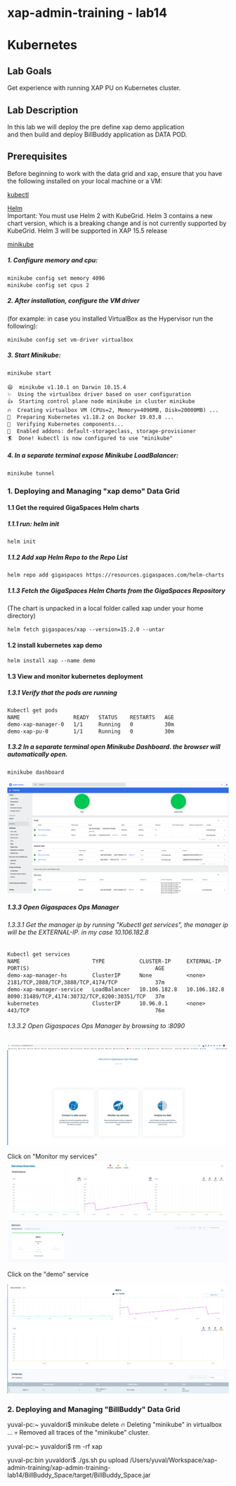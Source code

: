 # xap-admin-training - lab14

# Kubernetes

## Lab Goals

Get experience with running XAP PU on Kubernetes cluster. <br /> 

## Lab Description
In this lab we will deploy the pre define xap demo application <br /> 
and then 
build and deploy BillBuddy application as DATA POD. <br />

## Prerequisites
Before beginning to work with the data grid and xap, 
ensure that you have the following installed on your local machine or a VM: <br />

[kubectl](https://kubernetes.io/docs/tasks/tools/install-kubectl/)

[Helm](https://docs.helm.sh/using_helm/#quickstart-guide) <br />
Important: You must use Helm 2 with KubeGrid. 
Helm 3 contains a new chart version, which is a breaking change and is not currently supported by KubeGrid.
Helm 3 will be supported in XAP 15.5 release

[minikube](https://kubernetes.io/docs/setup/minikube/) <br />
##### 1. Configure memory and cpu:

    minikube config set memory 4096
    minikube config set cpus 2
    
##### 2. After installation, configure the VM driver 
(for example: in case you installed VirtualBox as the Hypervisor run the following):

    minikube config set vm-driver virtualbox
    
##### 3. Start Minikube:

    minikube start
    
    😄  minikube v1.10.1 on Darwin 10.15.4
    ✨  Using the virtualbox driver based on user configuration
    👍  Starting control plane node minikube in cluster minikube
    🔥  Creating virtualbox VM (CPUs=2, Memory=4096MB, Disk=20000MB) ...
    🐳  Preparing Kubernetes v1.18.2 on Docker 19.03.8 ...
    🔎  Verifying Kubernetes components...
    🌟  Enabled addons: default-storageclass, storage-provisioner
    🏄  Done! kubectl is now configured to use "minikube"
    
##### 4. In a separate terminal expose Minikube LoadBalancer:
 
    minikube tunnel
    

### 1. Deploying and Managing "xap demo" Data Grid
#### 1.1  Get the required GigaSpaces Helm charts
##### 1.1.1 run: helm init

    helm init

##### 1.1.2 Add xap Helm Repo to the Repo List 
 
    helm repo add gigaspaces https://resources.gigaspaces.com/helm-charts
    
##### 1.1.3 Fetch the GigaSpaces Helm Charts from the GigaSpaces Repository 
(The chart is unpacked in a local folder called xap under your home directory)

    helm fetch gigaspaces/xap --version=15.2.0 --untar
    
#### 1.2  install kubernetes xap demo
       
    helm install xap --name demo
     
#### 1.3  View and monitor kubernetes deployment
##### 1.3.1 Verify that the pods are running

    Kubectl get pods
    NAME                 READY   STATUS    RESTARTS   AGE
    demo-xap-manager-0   1/1     Running   0          30m
    demo-xap-pu-0        1/1     Running   0          30m

##### 1.3.2 In a separate terminal open Minikube Dashboard. the browser will automatically open.

    minikube dashboard
       
![Screenshot](./Pictures/Picture1.png)

##### 1.3.3 Open Gigaspaces Ops Manager
###### 1.3.3.1 Get the manager ip by running "Kubectl get services", the manager ip will be the EXTERNAL-IP. in my case 10.106.182.8

    Kubectl get services
    NAME                       TYPE           CLUSTER-IP     EXTERNAL-IP    PORT(S)                                        AGE
    demo-xap-manager-hs        ClusterIP      None           <none>         2181/TCP,2888/TCP,3888/TCP,4174/TCP            37m
    demo-xap-manager-service   LoadBalancer   10.106.182.8   10.106.182.8   8090:31489/TCP,4174:30732/TCP,8200:30351/TCP   37m
    kubernetes                 ClusterIP      10.96.0.1      <none>         443/TCP                                        76m

###### 1.3.3.2 Open Gigaspaces Ops Manager by browsing to <EXTERNAL-IP>:8090 

![Screenshot](./Pictures/Picture2.png)

Click on "Monitor my services"
![Screenshot](./Pictures/Picture3.png)

Click on the "demo" service

![Screenshot](./Pictures/Picture4.png)


### 2. Deploying and Managing "BillBuddy" Data Grid

yuval-pc:~ yuvaldori$ minikube delete
🔥  Deleting "minikube" in virtualbox ...
💀  Removed all traces of the "minikube" cluster.

yuval-pc:~ yuvaldori$ rm -rf xap


yuval-pc:bin yuvaldori$ ./gs.sh pu upload /Users/yuval/Workspace/xap-admin-training/xap-admin-training-lab14/BillBuddy_Space/target/BillBuddy_Space.jar






